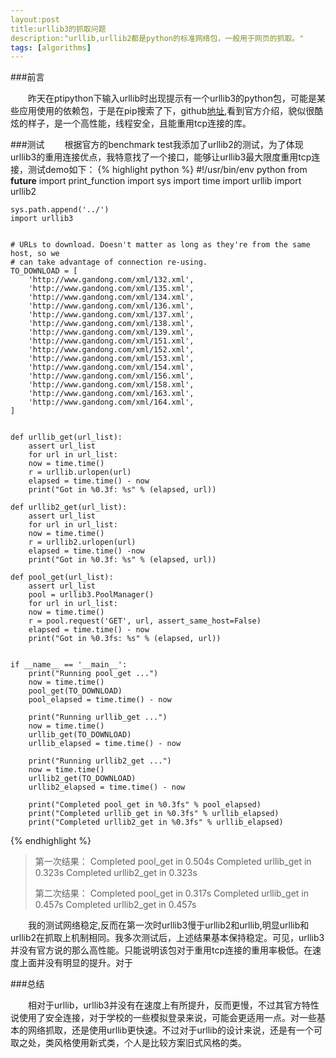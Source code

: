 ```yaml
---
layout:post
title:urllib3的抓取问题
description:"urllib,urllib2都是python的标准网络包，一般用于网页的抓取。"
tags: [algorithms]
---
```


###前言

&emsp;&emsp;昨天在ptipython下输入urllib时出现提示有一个urllib3的python包，可能是某些应用使用的依赖包，于是在pip搜索了下，github[地址](https://github.com/shazow/urllib3),看到官方介绍，貌似很酷炫的样子，是一个高性能，线程安全，且能重用tcp连接的库。

###测试
&emsp;&emsp;根据官方的benchmark test我添加了urllib2的测试，为了体现urllib3的重用连接优点，我特意找了一个接口，能够让urllib3最大限度重用tcp连接，测试demo如下：
{% highlight python %}
	#!/usr/bin/env python
	from __future__ import print_function
	import sys
	import time
	import urllib
	import urllib2

	sys.path.append('../')
	import urllib3


	# URLs to download. Doesn't matter as long as they're from the same host, so we
	# can take advantage of connection re-using.
	TO_DOWNLOAD = [
	    'http://www.gandong.com/xml/132.xml',
	    'http://www.gandong.com/xml/135.xml',
	    'http://www.gandong.com/xml/134.xml',
	    'http://www.gandong.com/xml/136.xml',
	    'http://www.gandong.com/xml/137.xml',
	    'http://www.gandong.com/xml/138.xml',
	    'http://www.gandong.com/xml/139.xml',
	    'http://www.gandong.com/xml/151.xml',
	    'http://www.gandong.com/xml/152.xml',
	    'http://www.gandong.com/xml/153.xml',
	    'http://www.gandong.com/xml/154.xml',
	    'http://www.gandong.com/xml/156.xml',
	    'http://www.gandong.com/xml/158.xml',
	    'http://www.gandong.com/xml/163.xml',
	    'http://www.gandong.com/xml/164.xml',
	]


	def urllib_get(url_list):
	    assert url_list
	    for url in url_list:
		now = time.time()
		r = urllib.urlopen(url)
		elapsed = time.time() - now
		print("Got in %0.3f: %s" % (elapsed, url))

	def urllib2_get(url_list):
	    assert url_list
	    for url in url_list:
		now = time.time()
		r = urllib2.urlopen(url)
		elapsed = time.time() -now
		print("Got in %0.3f: %s" % (elapsed, url))

	def pool_get(url_list):
	    assert url_list
	    pool = urllib3.PoolManager()
	    for url in url_list:
		now = time.time()
		r = pool.request('GET', url, assert_same_host=False)
		elapsed = time.time() - now
		print("Got in %0.3fs: %s" % (elapsed, url))


	if __name__ == '__main__':
	    print("Running pool_get ...")
	    now = time.time()
	    pool_get(TO_DOWNLOAD)
	    pool_elapsed = time.time() - now

	    print("Running urllib_get ...")
	    now = time.time()
	    urllib_get(TO_DOWNLOAD)
	    urllib_elapsed = time.time() - now

	    print("Running urllib2_get ...")
	    now = time.time()
	    urllib2_get(TO_DOWNLOAD)
	    urllib2_elapsed = time.time() - now

	    print("Completed pool_get in %0.3fs" % pool_elapsed)
	    print("Completed urllib_get in %0.3fs" % urllib_elapsed)
	    print("Completed urllib2_get in %0.3fs" % urllib_elapsed)

{% endhighlight %}
>
> 第一次结果：
>Completed pool_get in 0.504s
>Completed urllib_get in 0.323s
>Completed urllib2_get in 0.323s
>
>第二次结果：
>Completed pool_get in 0.317s
>Completed urllib_get in 0.457s
>Completed urllib2_get in 0.457s
>
>
&emsp;&emsp;我的测试网络稳定,反而在第一次时urllib3慢于urllib2和urllib,明显urllib和urllib2在抓取上机制相同。我多次测试后，上述结果基本保持稳定。可见，urllib3并没有官方说的那么高性能。只能说明该包对于重用tcp连接的重用率极低。在速度上面并没有明显的提升。对于

###总结

&emsp;&emsp;相对于urllib，urllib3并没有在速度上有所提升，反而更慢，不过其官方特性说使用了安全连接，对于学校的一些模拟登录来说，可能会更适用一点。对一些基本的网络抓取，还是使用urllib更快速。不过对于urllib的设计来说，还是有一个可取之处，类风格使用新式类，个人是比较方案旧式风格的类。





